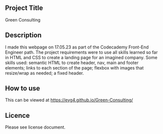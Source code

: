 ## Project Title
Green Consulting
## Description
I made this webpage on 17.05.23 as part of the Codecademy Front-End Engineer path. The project requirements were to use all skills learned so far in HTML and CSS to create a landing page for an imagined company. Some skills used: semantic HTML to create header, nav, main and footer elements; links to each section of the page; flexbox with images that resize/wrap as needed; a fixed header.
## How to use
This can be viewed at https://evg4.github.io/Green-Consulting/
## Licence
Please see license document.


